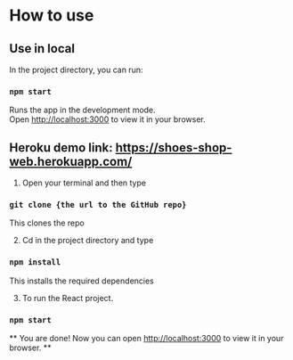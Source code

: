 # How to use

## Use in local
In the project directory, you can run:
### `npm start`
Runs the app in the development mode.\
Open [http://localhost:3000](http://localhost:3000) to view it in your browser.

## Heroku demo link: https://shoes-shop-web.herokuapp.com/

1. Open your terminal and then type
### `git clone {the url to the GitHub repo}`
This clones the repo

2. Cd in the project directory and type
### `npm install`
This installs the required dependencies

3. To run the React project.
### `npm start`

** You are done! Now you can open [http://localhost:3000](http://localhost:3000) to view it in your browser. **
